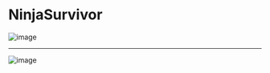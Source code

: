 # NinjaSurvivor

![image](https://user-images.githubusercontent.com/81916648/180648338-0ed15f69-8819-4a78-b5a2-1ca90c134828.png)

<hr>

![image](https://user-images.githubusercontent.com/81916648/181026829-b939e8f6-8705-45e8-a991-85fb319b2f7d.png)
